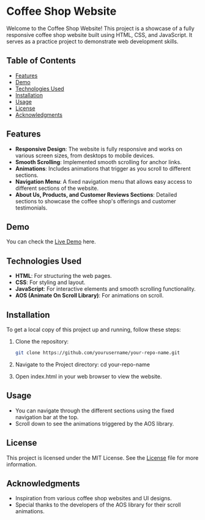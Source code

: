 # Coffee Shop Website

Welcome to the Coffee Shop Website! This project is a showcase of a fully responsive coffee shop website built using HTML, CSS, and JavaScript. It serves as a practice project to demonstrate web development skills.

## Table of Contents

- [Features](#features)
- [Demo](#demo)
- [Technologies Used](#technologies-used)
- [Installation](#installation)
- [Usage](#usage)
- [License](#license)
- [Acknowledgments](#acknowledgments)

## Features

- **Responsive Design**: The website is fully responsive and works on various screen sizes, from desktops to mobile devices.
- **Smooth Scrolling**: Implemented smooth scrolling for anchor links.
- **Animations**: Includes animations that trigger as you scroll to different sections.
- **Navigation Menu**: A fixed navigation menu that allows easy access to different sections of the website.
- **About Us, Products, and Customer Reviews Sections**: Detailed sections to showcase the coffee shop's offerings and customer testimonials.

## Demo

You can check the [Live Demo](https://rishabh-verma-thc.github.io/CoffeeShop-WebPage/) here.

## Technologies Used

- **HTML**: For structuring the web pages.
- **CSS**: For styling and layout.
- **JavaScript**: For interactive elements and smooth scrolling functionality.
- **AOS (Animate On Scroll Library)**: For animations on scroll.

## Installation

To get a local copy of this project up and running, follow these steps:

1. Clone the repository:
   ```bash
   git clone https://github.com/yourusername/your-repo-name.git

2. Navigate to the Project directory:
    cd your-repo-name

3. Open index.html in your web browser to view the website.

## Usage

- You can navigate through the different sections using the fixed navigation bar at the top.
- Scroll down to see the animations triggered by the AOS library.

## License
This project is licensed under the MIT License. See the [License](LICENSE) file for more information.

## Acknowledgments

- Inspiration from various coffee shop websites and UI designs.
- Special thanks to the developers of the AOS library for their scroll animations.
